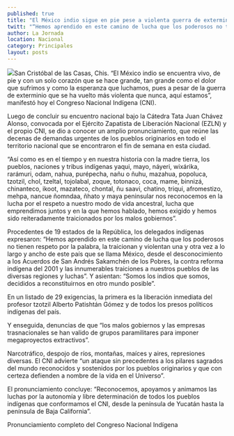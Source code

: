 ```yaml
---
published: true
title: "El México indio sigue en pie pese a violenta guerra de exterminio, declara Consejo Nacional Indígena"
twitt: "“Hemos aprendido en este camino de lucha que los poderosos no tienen respeto por la palabra, la traicionan y violentan una y otra vez a lo largo y ancho de este país que se llama México, desde el desconocimiento a los Acuerdos de San Andrés Sakamchén de los Pobres, la contra reforma indígena de 2001 y las innumerables traiciones a nuestros pueblos”."
author: La Jornada
location: Nacional
category: Principales
layout: posts
---
```


![](http://i.imgur.com/DxzKYOIm.jpg)San Cristóbal de las Casas, Chis. “El México indio se encuentra vivo, de pie y con un solo corazón que se hace grande, tan grande como el dolor que sufrimos y como la esperanza que luchamos, pues a pesar de la guerra de exterminio que se ha vuelto más violenta que nunca, aquí estamos”, manifestó hoy el Congreso Nacional Indígena (CNI).

Luego de concluir su encuentro nacional bajo la Cátedra Tata Juan Chávez Alonso, convocada por el Ejército Zapatista de Liberación Nacional (EZLN) y el propio CNI, se dio a conocer un amplio pronunciamiento, que reúne las decenas de demandas urgentes de los pueblos originarios en todo el territorio nacional que se encontraron el fin de semana en esta ciudad.

“Así como es en el tiempo y en nuestra historia con la madre tierra, los pueblos, naciones y tribus indígenas yaqui, mayo, náyeri, wixárika, rarámuri, odam, nahua, purépecha, nañu o ñuhu, mazahua, popoluca, tzotzil, chol, tzeltal, tojolabal, zoque, totonaco, coca, mame, binnizá, chinanteco, ikoot, mazateco, chontal, ñu saavi, chatino, triqui, afromestizo, mehpa, nancue ñomndaa, ñhato y maya peninsular nos reconocemos en la lucha por el respeto a nuestro modo de vida ancestral, lucha que emprendimos juntos y en la que hemos hablado, hemos exigido y hemos sido reiteradamente traicionados por los malos gobiernos”.

Procedentes de 19 estados de la República, los delegados indígenas expresaron: “Hemos aprendido en este camino de lucha que los poderosos no tienen respeto por la palabra, la traicionan y violentan una y otra vez a lo largo y ancho de este país que se llama México, desde el desconocimiento a los Acuerdos de San Andrés Sakamchén de los Pobres, la contra reforma indígena del 2001 y las innumerables traiciones a nuestros pueblos de las diversas regiones y luchas”. Y asientan: “Somos los indios que somos, decididos a reconstituirnos en otro mundo posible”.

En un listado de 29 exigencias, la primera es la liberación inmediata del profesor tzotzil Alberto Patishtán Gómez y de todos los presos políticos indígenas del país.

Y enseguida, denuncias de que “los malos gobiernos y las empresas trasnacionales se han valido de grupos paramilitares para imponer megaproyectos extractivos”.

Narcotráfico, despojo de ríos, montañas, maíces y aires, represiones diversas. El CNI advierte “un ataque sin precedentes a los pilares sagrados del mundo reconocidos y sostenidos por los pueblos originarios y que con certeza defienden a nombre de la vida en el Universo”.

El pronunciamiento concluye: “Reconocemos, apoyamos y animamos las luchas por la autonomía y libre determinación de todos los pueblos indígenas que conformamos el CNI, desde la península de Yucatán hasta la península de Baja California”.

 

Pronunciamiento completo del Congreso Nacional Indígena
